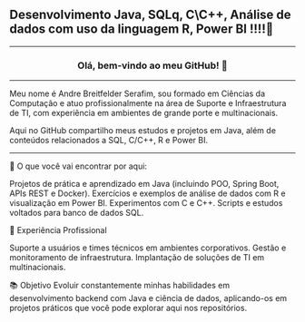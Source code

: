 ## Desenvolvimento Java, SQLq, C\C++, Análise de dados com uso da linguagem R, Power BI !!!!👋

<hr>

### <p align="center"> Olá, bem-vindo ao meu GitHub! :vulcan_salute:</p>

<hr>


<p>Meu nome é Andre Breitfelder Serafim, sou formado em Ciências da Computação e atuo profissionalmente na área de Suporte e Infraestrutura de TI, com experiência em ambientes de grande porte e multinacionais.

Aqui no GitHub compartilho meus estudos e projetos em Java, além de conteúdos relacionados a SQL, C/C++, R e Power BI.</p>

<hr>

🚀 O que você vai encontrar por aqui:

Projetos de prática e aprendizado em Java (incluindo POO, Spring Boot, APIs REST e Docker).
Exercícios e exemplos de análise de dados com R e visualização em Power BI.
Experimentos com C e C++.
Scripts e estudos voltados para banco de dados SQL.

🔧 Experiência Profissional

Suporte a usuários e times técnicos em ambientes corporativos.
Gestão e monitoramento de infraestrutura.
Implantação de soluções de TI em multinacionais.

📚 Objetivo
Evoluir constantemente minhas habilidades em desenvolvimento backend com Java e ciência de dados, aplicando-os em projetos práticos que você pode explorar aqui nos repositórios.
